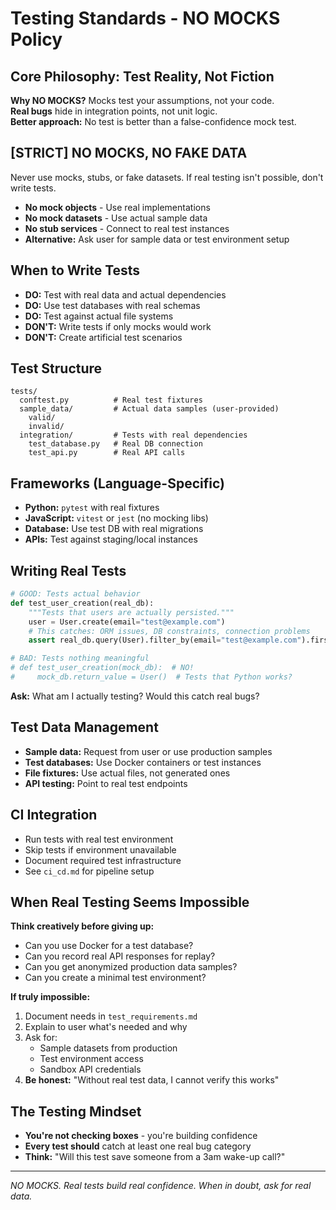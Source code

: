 # Testing Standards - NO MOCKS Policy

## Core Philosophy: Test Reality, Not Fiction
**Why NO MOCKS?** Mocks test your assumptions, not your code.  
**Real bugs** hide in integration points, not unit logic.  
**Better approach:** No test is better than a false-confidence mock test.

## [STRICT] NO MOCKS, NO FAKE DATA
Never use mocks, stubs, or fake datasets. If real testing isn't possible, don't write tests.
- **No mock objects** - Use real implementations
- **No mock datasets** - Use actual sample data
- **No stub services** - Connect to real test instances
- **Alternative:** Ask user for sample data or test environment setup

## When to Write Tests
- **DO:** Test with real data and actual dependencies
- **DO:** Use test databases with real schemas
- **DO:** Test against actual file systems
- **DON'T:** Write tests if only mocks would work
- **DON'T:** Create artificial test scenarios

## Test Structure
```
tests/
  conftest.py          # Real test fixtures
  sample_data/         # Actual data samples (user-provided)
    valid/
    invalid/
  integration/         # Tests with real dependencies
    test_database.py   # Real DB connection
    test_api.py        # Real API calls
```

## Frameworks (Language-Specific)
- **Python:** `pytest` with real fixtures
- **JavaScript:** `vitest` or `jest` (no mocking libs)
- **Database:** Use test DB with real migrations
- **APIs:** Test against staging/local instances

## Writing Real Tests
```python
# GOOD: Tests actual behavior
def test_user_creation(real_db):
    """Tests that users are actually persisted."""
    user = User.create(email="test@example.com")
    # This catches: ORM issues, DB constraints, connection problems
    assert real_db.query(User).filter_by(email="test@example.com").first()

# BAD: Tests nothing meaningful
# def test_user_creation(mock_db):  # NO!
#     mock_db.return_value = User()  # Tests that Python works?
```

**Ask:** What am I actually testing? Would this catch real bugs?

## Test Data Management
- **Sample data:** Request from user or use production samples
- **Test databases:** Use Docker containers or test instances
- **File fixtures:** Use actual files, not generated ones
- **API testing:** Point to real test endpoints

## CI Integration
- Run tests with real test environment
- Skip tests if environment unavailable
- Document required test infrastructure
- See `ci_cd.md` for pipeline setup

## When Real Testing Seems Impossible
**Think creatively before giving up:**
- Can you use Docker for a test database?
- Can you record real API responses for replay?
- Can you get anonymized production data samples?
- Can you create a minimal test environment?

**If truly impossible:**
1. Document needs in `test_requirements.md`
2. Explain to user what's needed and why
3. Ask for:
   - Sample datasets from production
   - Test environment access
   - Sandbox API credentials
4. **Be honest:** "Without real test data, I cannot verify this works"

## The Testing Mindset
- **You're not checking boxes** - you're building confidence
- **Every test should** catch at least one real bug category
- **Think:** "Will this test save someone from a 3am wake-up call?"

---
*NO MOCKS. Real tests build real confidence. When in doubt, ask for real data.*